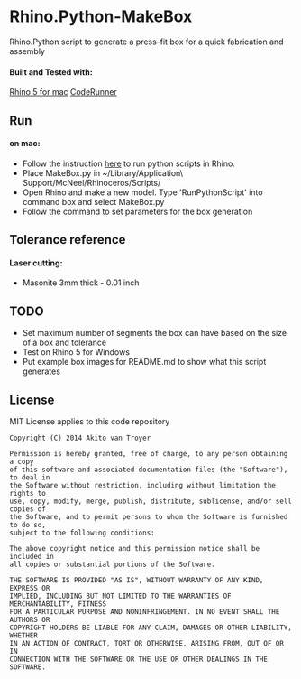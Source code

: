 # Rhino.Python-MakeBox

Rhino.Python script to generate a press-fit box for a quick fabrication and assembly

#### Built and Tested with:
[Rhino 5 for mac](http://www.rhino3d.com/mac)
[CodeRunner](http://krillapps.com/coderunner/)
 
## Run
#### on mac:
* Follow the instruction [here](http://wiki.mcneel.com/rhino/mac/python) to run python scripts in Rhino.
* Place MakeBox.py in ~/Library/Application\ Support/McNeel/Rhinoceros/Scripts/
* Open Rhino and make a new model. Type 'RunPythonScript' into command box and select MakeBox.py
* Follow the command to set parameters for the box generation

## Tolerance reference
#### Laser cutting:
* Masonite 3mm thick - 0.01 inch
	
## TODO
* Set maximum number of segments the box can have based on the size of a box and tolerance
* Test on Rhino 5 for Windows
* Put example box images for README.md to show what this script generates

## License 

MIT License applies to this code repository

    Copyright (C) 2014 Akito van Troyer
        
    Permission is hereby granted, free of charge, to any person obtaining a copy
    of this software and associated documentation files (the "Software"), to deal in
    the Software without restriction, including without limitation the rights to
    use, copy, modify, merge, publish, distribute, sublicense, and/or sell copies of
    the Software, and to permit persons to whom the Software is furnished to do so,
    subject to the following conditions:
    
    The above copyright notice and this permission notice shall be included in
    all copies or substantial portions of the Software.

    THE SOFTWARE IS PROVIDED "AS IS", WITHOUT WARRANTY OF ANY KIND, EXPRESS OR
    IMPLIED, INCLUDING BUT NOT LIMITED TO THE WARRANTIES OF MERCHANTABILITY, FITNESS
    FOR A PARTICULAR PURPOSE AND NONINFRINGEMENT. IN NO EVENT SHALL THE AUTHORS OR
    COPYRIGHT HOLDERS BE LIABLE FOR ANY CLAIM, DAMAGES OR OTHER LIABILITY, WHETHER
    IN AN ACTION OF CONTRACT, TORT OR OTHERWISE, ARISING FROM, OUT OF OR IN
    CONNECTION WITH THE SOFTWARE OR THE USE OR OTHER DEALINGS IN THE SOFTWARE.